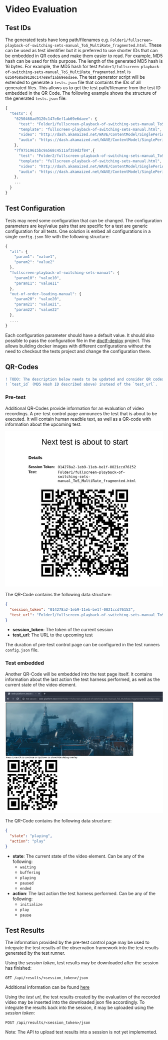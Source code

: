 # Video Evaluation

## Test IDs

The generated tests have long path/filenames e.g. `Folder1/fullscreen-playback-of-switching-sets-manual_ToS_MultiRate_fragmented.html`. These can be used as test identifier but it is preferred to use shorter IDs that can be embedded in QR codes and make them easier to read. For example, MD5 hash can be used for this purpose. The length of the generated MD5 hash is 16 bytes. For example, the MD5 hash for test `Folder1/fullscreen-playback-of-switching-sets-manual_ToS_MultiRate_fragmented.html` is `6250468ad9120c147e8ef1ab69e6daee`. The test generator script will be extended to generate a `tests.json` file that containts the IDs of all generated files. This allows us to get the test path/filename from the test ID embedded in the QR Code. The following example shows the structure of the generated `tests.json` file:

```javascript
{
  "tests": {
    "6250468ad9120c147e8ef1ab69e6daee": {
      "test": "Folder1/fullscreen-playback-of-switching-sets-manual_ToS_MultiRate_fragmented.html"
      "template": "fullscreen-playback-of-switching-sets-manual.html",
      "video": "http://dash.akamaized.net/WAVE/ContentModel/SinglePeriod/Fragmented/ToS_MultiRate_fragmented.mpd",
      "audio": "https://dash.akamaized.net/WAVE/ContentModel/SinglePeriod/Fragmented/ToS_HEAACv2_fragmented.mpd"
    }, 
    "7f97519615bc9a568c4511af359d2f84",{
      "test": "Folder2/fullscreen-playback-of-switching-sets-manual_ToS_MultiRate_fragmented.html"
      "template": "fullscreen-playback-of-switching-sets-manual.html",
      "video": "http://dash.akamaized.net/WAVE/ContentModel/SinglePeriod/Fragmented/ToS_MultiRate_fragmented.mpd",
      "audio": "https://dash.akamaized.net/WAVE/ContentModel/SinglePeriod/Fragmented/ToS_HEAACv2_fragmented.mpd"
    },
    ...
  }
}
```

## Test Configuration

Tests may need some configuration that can be changed. The configuration parameters are key/value pairs that are specific for a test are generic configuration for all tests. One solution is embed all configurations in a single `config.json` file with the following structure:

```javascript
{
  "all": {
    "param1": "value1",
    "param2": "value2"
  },
  "fullscreen-playback-of-switching-sets-manual": {
    "param10": "value10",
    "param11": "value11"
  },
  "out-of-order-loading-manual": {
    "param20": "value20",
    "param21": "value21",
    "param22": "value22"
  },
  ....
}
```

Each configuration parameter should have a default value. It should also possible to pass the configuration file in the [dpctf-deploy](https://github.com/cta-wave/dpctf-deploy) project. This allows building docker images with different configurations without the need to checkout the tests project and change the configuration there.   

## QR-Codes

```diff
! TODO: The description below needs to be updated and consider QR codes with 
! `test_id` (MD5 Hash ID described above) instead of the `test_url`.
```

### Pre-test

Additional QR-Codes provide information for an evaluation of video recordings. 
A pre-test control page announces the test that is about to be executed. It 
will contain human readble text, as well as a QR-code with information about 
the upcoming test.

![control page](./pre-test.jpg)

The QR-Code contains the following data structure:

```json
{
  "session_token": "014278a2-1eb9-11eb-be1f-0021ccd76152",
  "test_url": "Folder1/fullscreen-playback-of-switching-sets-manual_ToS_MultiRate_fragmented.html"
}
```

- **session_token**: The token of the current session  
- **test_url**: The URL to the upcoming test

The duration of pre-test control page can be configured in the test runners 
`config.json` file.

### Test embedded

Another QR-Code will be embedded into the test page itself. It contains 
information about the last action the test harness performed, as well as the 
current state of the video element.

![test page](./test.jpg)

The QR-Code contains the following data structure:

```json
{
  "state": "playing",
  "action": "play"
}
```

- **state**: The current state of the video element. Can be any of the following:
  - `waiting`
  - `buffering`
  - `playing`
  - `paused`
  - `ended`
- **action**: The last action the test harness performed. Can be any of the following:
  - `initialize`
  - `play`
  - `pause`

## Test Results

The information provided by the pre-test control page may be used to integrate 
the test results of the observation framework into the test results generated 
by the test runner.

Using the _session token_, test results may be downloaded after the session has finished:

```
GET /api/results/<session_token>/json
```

Additional information can be found [here](https://github.com/cta-wave/dpctf-test-runner/blob/master/tools/wave/docs/rest-api/results-api/download.md#3-download-all-apis)

Using the _test url_, the test results created by the evaluation of the 
recorded video may be inserted into the downloaded json file accordingly. To 
integrate the results back into the session, it may be uploaded using the 
_session token_:

```
POST /api/results/<session_token>/json
```

Note: The API to upload test results into a session is not yet implemented.
